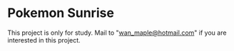 Pokemon Sunrise
===============

This project is only for study.
Mail to "wan_maple@hotmail.com" if you are interested in this project.